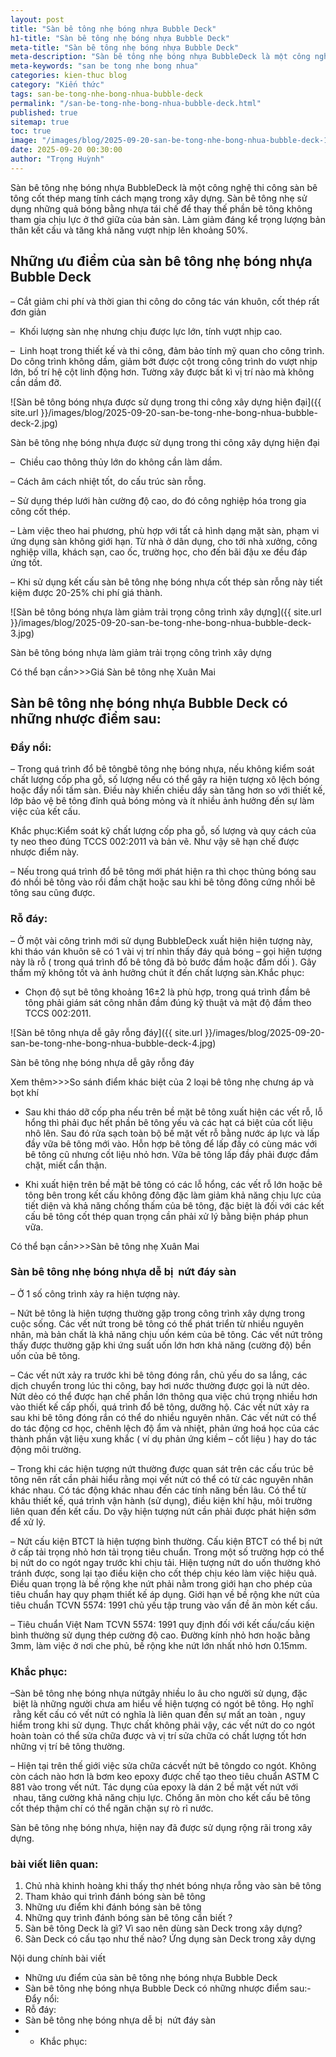 ```yaml
---
layout: post
title: "Sàn bê tông nhẹ bóng nhựa Bubble Deck"
h1-title: "Sàn bê tông nhẹ bóng nhựa Bubble Deck"
meta-title: "Sàn bê tông nhẹ bóng nhựa Bubble Deck"
meta-description: "Sàn bê tông nhẹ bóng nhựa BubbleDeck là một công nghệ thi công sàn bê tông cốt thép mang tính cách mạng trong xây dựng khi sử dụng những quả bóng nhựa"
meta-keywords: "san be tong nhe bong nhua"
categories: kien-thuc blog
category: "Kiến thức"
tags: san-be-tong-nhe-bong-nhua-bubble-deck
permalink: "/san-be-tong-nhe-bong-nhua-bubble-deck.html"
published: true
sitemap: true
toc: true
image: "/images/blog/2025-09-20-san-be-tong-nhe-bong-nhua-bubble-deck-1.jpg"
date: 2025-09-20 00:30:00
author: "Trọng Huỳnh"
---
```



Sàn bê tông nhẹ bóng nhựa BubbleDeck là một công nghệ thi công sàn bê tông cốt thép mang tính cách mạng trong xây dựng. Sàn bê tông nhẹ sử dụng những quả bóng bằng nhựa tái chế để thay thế phần bê tông không tham gia chịu lực ở thớ giữa của bản sàn. Làm giảm đáng kể trọng lượng bản thân kết cấu và tăng khả năng vượt nhịp lên khoảng 50%.

## Những ưu điểm của sàn bê tông nhẹ bóng nhựa Bubble Deck

– Cắt giảm chi phí và thời gian thi công do công tác ván khuôn, cốt thép rất đơn giản

–  Khối lượng sàn nhẹ nhưng chịu được lực lớn, tính vượt nhịp cao.

–  Linh hoạt trong thiết kế và thi công, đảm bảo tính mỹ quan cho công trình. Do công trình không dầm, giảm bớt được cột trong công trình do vượt nhịp lớn, bố trí hệ cột linh động hơn. Tường xây được bất kì vị trí nào mà không cần dầm đỡ.

![Sàn bê tông bóng nhựa được sử dụng trong thi công xây dựng hiện đại]({{ site.url }}/images/blog/2025-09-20-san-be-tong-nhe-bong-nhua-bubble-deck-2.jpg)

Sàn bê tông nhẹ bóng nhựa được sử dụng trong thi công xây dựng hiện đại

–  Chiều cao thông thủy lớn do không cần làm dầm.

– Cách âm cách nhiệt tốt, do cấu trúc sàn rỗng.

– Sử dụng thép lưới hàn cường độ cao, do đó công nghiệp hóa trong gia công cốt thép.

– Làm việc theo hai phương, phù hợp với tất cả hình dạng mặt sàn, phạm vi ứng dụng sàn không giới hạn. Từ nhà ở dân dụng, cho tới nhà xưởng, công nghiệp villa, khách sạn, cao ốc, trường học, cho đến bãi đậu xe đều đáp ứng tốt.

– Khi sử dụng kết cấu sàn bê tông nhẹ bóng nhựa cốt thép sàn rỗng này tiết kiệm được 20-25% chi phí giá thành.

![Sàn bê tông bóng nhựa làm giảm trải trọng công trình xây dựng]({{ site.url }}/images/blog/2025-09-20-san-be-tong-nhe-bong-nhua-bubble-deck-3.jpg)

Sàn bê tông bóng nhựa làm giảm trải trọng công trình xây dựng

Có thể bạn cần>>>Giá Sàn bê tông nhẹ Xuân Mai

## Sàn bê tông nhẹ bóng nhựa Bubble Deck có những nhược điểm sau:

### Đẩy nổi:

– Trong quá trình đổ bê tôngbê tông nhẹ bóng nhựa, nếu không kiểm soát chất lượng cốp pha gỗ, số lượng nếu có thể gây ra hiện tượng xô lệch bóng hoặc đẩy nổi tấm sàn. Điều này khiến chiều dầy sàn tăng hơn so với thiết kế, lớp bảo vệ bê tông đỉnh quả bóng mỏng và ít nhiều ảnh hưởng đến sự làm việc của kết cấu.

Khắc phục:Kiểm soát kỹ chất lượng cốp pha gỗ, số lượng và quy cách của ty neo theo đúng TCCS 002:2011 và bản vẽ. Như vậy sẽ hạn chế được nhược điểm này.

– Nếu trong quá trình đổ bê tông mới phát hiện ra thì chọc thủng bóng sau đó nhồi bê tông vào rồi đầm chặt hoặc sau khi bê tông đông cứng nhồi bê tông sau cũng được.

### Rỗ đáy:

– Ở một vài công trình mới sử dụng BubbleDeck xuất hiện hiện tượng này, khi tháo ván khuôn sẽ có 1 vài vị trí nhìn thấy đáy quả bóng – gọi hiện tượng này là rỗ ( trong quá trình đổ bê tông đã bỏ bước đầm hoặc đầm dối ). Gây thẩm mỹ không tốt và ảnh hưởng chút ít đến chất lượng sàn.Khắc phục:

+ Chọn độ sụt bê tông khoảng 16±2 là phù hợp, trong quá trình đầm bê tông phải giám sát công nhân đầm đúng kỹ thuật và mật độ đầm theo TCCS 002:2011.

![Sàn bê tông nhựa dễ gây rỗng đáy]({{ site.url }}/images/blog/2025-09-20-san-be-tong-nhe-bong-nhua-bubble-deck-4.jpg)

Sàn bê tông nhẹ bóng nhựa dễ gây rỗng đáy

Xem thêm>>>So sánh điểm khác biệt của 2 loại bê tông nhẹ chưng áp và bọt khí

+ Sau khi tháo dỡ cốp pha nếu trên bề mặt bê tông xuất hiện các vết rỗ, lỗ hổng thì phải đục hết phần bê tông yếu và các hạt cá biệt của cốt liệu nhô lên. Sau đó rửa sạch toàn bộ bề mặt vết rỗ bằng nước áp lực và lấp đầy vữa bê tông mới vào. Hỗn hợp bê tông để lấp đầy có cùng mác với bê tông cũ nhưng cốt liệu nhỏ hơn. Vữa bê tông lấp đầy phải được đầm chặt, miết cẩn thận.

+ Khi xuất hiện trên bề mặt bê tông có các lỗ hổng, các vết rỗ lớn hoặc bê tông bên trong kết cấu không đông đặc làm giảm khả năng chịu lực của tiết diện và khả năng chống thấm của bê tông, đặc biệt là đối với các kết cấu bê tông cốt thép quan trọng cần phải xử lý bằng biện pháp phun vữa.

Có thể bạn cần>>>Sàn bê tông nhẹ Xuân Mai

### Sàn bê tông nhẹ bóng nhựa dễ bị  nứt đáy sàn

– Ở 1 số công trình xảy ra hiện tượng này.

– Nứt bê tông là hiện tượng thường gặp trong công trình xây dựng trong cuộc sống. Các vết nứt trong bê tông có thể phát triển từ nhiều nguyên nhân, mà bản chất là khả năng chịu uốn kém của bê tông. Các vết nứt trông thấy được thường gặp khi ứng suất uốn lớn hơn khả năng (cường độ) bền uốn của bê tông.

– Các vết nứt xảy ra trước khi bê tông đóng rắn, chủ yếu do sa lắng, các dịch chuyển trong lúc thi công, bay hơi nước thường được gọi là nứt dẻo. Nứt dẻo có thể được hạn chế phần lớn thông qua việc chú trọng nhiều hơn vào thiết kế cấp phối, quá trình đổ bê tông, dưỡng hộ. Các vết nứt xảy ra sau khi bê tông đóng rắn có thể do nhiều nguyên nhân. Các vết nứt có thể do tác động cơ học, chênh lệch độ ẩm và nhiệt, phản ứng hoá học của các thành phần vật liệu xung khắc ( ví dụ phản ứng kiềm – cốt liệu ) hay do tác động môi trường.

– Trong khi các hiện tượng nứt thường được quan sát trên các cấu trúc bê tông nên rất cần phải hiểu rằng mọi vết nứt có thể có từ các nguyên nhân khác nhau. Có tác động khác nhau đến các tính năng bền lâu. Có thể từ khâu thiết kế, quá trình vận hành (sử dụng), điều kiện khí hậu, môi trường liên quan đến kết cấu. Do vậy hiện tượng nứt cần phải được phát hiện sớm để xử lý.

– Nứt cấu kiện BTCT là hiện tượng bình thường. Cấu kiện BTCT có thể bị nứt ở cấp tải trọng nhỏ hơn tải trọng tiêu chuẩn. Trong một số trường hợp có thể bị nứt do co ngót ngay trước khi chịu tải. Hiện tượng nứt do uốn thường khó tránh được, song lại tạo điều kiện cho cốt thép chịu kéo làm việc hiệu quả. Điều quan trọng là bề rộng khe nứt phải nằm trong giới hạn cho phép của tiêu chuẩn hay quy phạm thiết kế áp dụng. Giới hạn về bề rộng khe nứt của tiêu chuẩn TCVN 5574: 1991 chủ yếu tập trung vào vấn đề ăn mòn kết cấu.

– Tiêu chuẩn Việt Nam TCVN 5574: 1991 quy định đối với kết cấu/cấu kiện bình thường sử dụng thép cường độ cao. Đường kính nhỏ hơn hoặc bằng 3mm, làm việc ở nơi che phủ, bề rộng khe nứt lớn nhất nhỏ hơn 0.15mm.

### Khắc phục:

–Sàn bê tông nhẹ bóng nhựa nứtgây nhiều lo âu cho người sử dụng, đặc  biệt là những người chưa am hiểu về hiện tượng có ngót bê tông. Họ nghĩ  rằng kết cấu có vết nứt có nghĩa là liên quan đến sự mất an toàn , nguy hiểm trong khi sử dụng. Thực chất không phải vậy, các vết nứt do co ngót hoàn toàn có thể sửa chữa được và vị trí sửa chữa có chất lượng tốt hơn những vị trí bê tông thường.

– Hiện tại trên thế giới việc sửa chữa cácvết nứt bê tôngdo co ngót. Không còn cách nào hơn là bơm keo epoxy được chế tạo theo tiêu chuẩn ASTM C 881 vào trong vết nứt. Tác dụng của epoxy là dán 2 bề mặt vết nứt với  nhau, tăng cường khả năng chịu lực. Chống ăn mòn cho kết cấu bê tông cốt thép thậm chí có thể ngăn chặn sự rò rỉ nước.

Sàn bê tông nhẹ bóng nhựa, hiện nay đã được sử dụng rộng rãi trong xây dựng.

### bài viết liên quan:

1. Chủ nhà khinh hoàng khi thấy thợ nhét bóng nhựa rỗng vào sàn bê tông
2. Tham khảo qui trình đánh bóng sàn bê tông
3. Những ưu điểm khi đánh bóng sàn bê tông
4. Những quy trình đánh bóng sàn bê tông cần biết ?
5. Sàn bê tông Deck là gì? Vì sao nên dùng sàn Deck trong xây dựng?
6. Sàn Deck có cấu tạo như thế nào? Ứng dụng sàn Deck trong xây dựng

Nội dung chính bài viết

- Những ưu điểm của sàn bê tông nhẹ bóng nhựa Bubble Deck
- Sàn bê tông nhẹ bóng nhựa Bubble Deck có những nhược điểm sau:- Đẩy nổi:
- Rỗ đáy:
- Sàn bê tông nhẹ bóng nhựa dễ bị  nứt đáy sàn
- * Khắc phục: